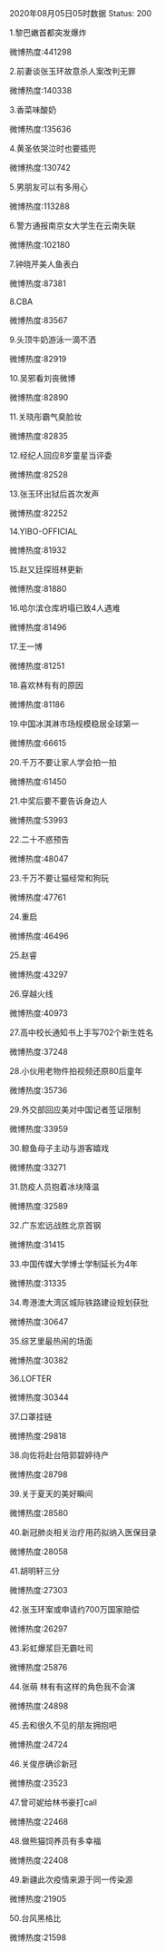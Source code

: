 2020年08月05日05时数据
Status: 200

1.黎巴嫩首都突发爆炸

微博热度:441298

2.前妻谈张玉环故意杀人案改判无罪

微博热度:140338

3.香菜味酸奶

微博热度:135636

4.黄圣依哭泣时也要插兜

微博热度:130742

5.男朋友可以有多用心

微博热度:113288

6.警方通报南京女大学生在云南失联

微博热度:102180

7.钟晓芹美人鱼表白

微博热度:87381

8.CBA

微博热度:83567

9.头顶牛奶游泳一滴不洒

微博热度:82919

10.吴邪看刘丧微博

微博热度:82890

11.关晓彤霸气臭脸妆

微博热度:82835

12.经纪人回应8岁童星当评委

微博热度:82528

13.张玉环出狱后首次发声

微博热度:82252

14.YIBO-OFFICIAL

微博热度:81932

15.赵又廷探班林更新

微博热度:81880

16.哈尔滨仓库坍塌已致4人遇难

微博热度:81496

17.王一博

微博热度:81251

18.喜欢林有有的原因

微博热度:81186

19.中国冰淇淋市场规模稳居全球第一

微博热度:66615

20.千万不要让家人学会拍一拍

微博热度:61450

21.中奖后要不要告诉身边人

微博热度:53993

22.二十不惑预告

微博热度:48047

23.千万不要让猫经常和狗玩

微博热度:47761

24.重启

微博热度:46496

25.赵睿

微博热度:43297

26.穿越火线

微博热度:40973

27.高中校长通知书上手写702个新生姓名

微博热度:37248

28.小伙用老物件拍视频还原80后童年

微博热度:35736

29.外交部回应美对中国记者签证限制

微博热度:33959

30.鲸鱼母子主动与游客嬉戏

微博热度:33271

31.防疫人员抱着冰块降温

微博热度:32589

32.广东宏远战胜北京首钢

微博热度:31415

33.中国传媒大学博士学制延长为4年

微博热度:31335

34.粤港澳大湾区城际铁路建设规划获批

微博热度:30647

35.综艺里最热闹的场面

微博热度:30382

36.LOFTER

微博热度:30344

37.口罩挂链

微博热度:29818

38.向佐将赴台陪郭碧婷待产

微博热度:28798

39.关于夏天的美好瞬间

微博热度:28580

40.新冠肺炎相关治疗用药拟纳入医保目录

微博热度:28058

41.胡明轩三分

微博热度:27303

42.张玉环案或申请约700万国家赔偿

微博热度:26297

43.彩虹爆浆巨无霸吐司

微博热度:25876

44.张萌 林有有这样的角色我不会演

微博热度:24898

45.去和很久不见的朋友拥抱吧

微博热度:24724

46.关俊彦确诊新冠

微博热度:23523

47.曾可妮给林书豪打call

微博热度:22468

48.做熊猫饲养员有多幸福

微博热度:22408

49.新疆此次疫情来源于同一传染源

微博热度:21905

50.台风黑格比

微博热度:21598

